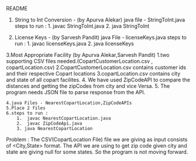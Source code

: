 README

1. String to Int Conversion - (by Apurva Alekar)
	java file - StringToInt.java
	steps to run : 
		1.	javac StringToInt.java
		2.	java StringToInt
	
2. License Keys - (by Sarvesh Pandit)
	java File - licenseKeys.java
	steps to run : 
		1.	javac licenseKeys.java
		2.	java licenseKeys
		
3.Most Appropriate Facility  (by Apurva Alekar,Sarvesh Pandit)
	1.two supporting CSV files needed.(CopartCustomerLocation.csv , copartLocation.csv)
	2.CopartCustomerLocation.csv contains customer ids and their respective Copart locations
	3.copartLocation.csv contains city and state of all copart facilites.
	4. We have used ZipCodeAPI to compare the distances and getting the zipCodes from city and vice Versa.
	5. The program needs JSON file to parse response from the API.
	
	4.java Files - NearestCopartLocation,ZipCodeAPIs
	5.Place 2 files 
	6.steps to run : 
		1.	javac NearestCopartLocation.java 	
		2.	javac ZipCodeApi.java
		3. java NearestCopartLocation
		
Problem : The CSV(CopartLocation File) file we are giving as input consists of <City,State> format. The API we are using to get zip code given city and state are giving null for some states.
So the program is not moving forward.